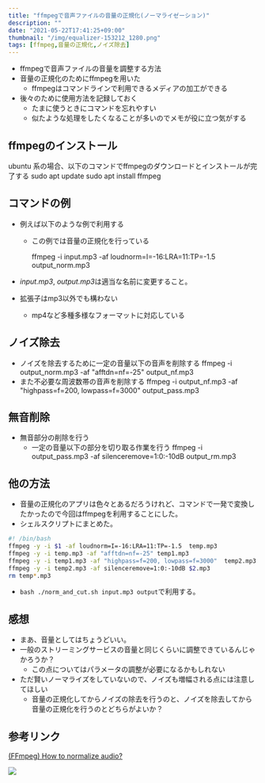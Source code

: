 ```yaml
---
title: "ffmpegで音声ファイルの音量の正規化(ノーマライゼーション)"
description: ""
date: "2021-05-22T17:41:25+09:00"
thumbnail: "/img/equalizer-153212_1280.png"
tags: [ffmpeg,音量の正規化,ノイズ除去]
---
```

- ffmpegで音声ファイルの音量を調整する方法
- 音量の正規化のためにffmpegを用いた
  - ffmpegはコマンドラインで利用できるメディアの加工ができる
- 後々のために使用方法を記録しておく
  - たまに使うときにコマンドを忘れやすい
  - 似たような処理をしたくなることが多いのでメモが役に立つ気がする

## ffmpegのインストール
ubuntu 系の場合、以下のコマンドでffmpegのダウンロードとインストールが完了する
  sudo apt update
  sudo apt install ffmpeg
## コマンドの例
- 例えば以下のような例で利用する
  - この例では音量の正規化を行っている

    ffmpeg -i input.mp3 -af loudnorm=I=-16:LRA=11:TP=-1.5 output_norm.mp3

- *input.mp3*, *output.mp3*は適当な名前に変更すること。
- 拡張子はmp3以外でも構わない
  - mp4など多種多様なフォーマットに対応している

## ノイズ除去
- ノイズを除去するために一定の音量以下の音声を削除する
    ffmpeg -i output_norm.mp3 -af "afftdn=nf=-25" output_nf.mp3
- また不必要な周波数帯の音声を削除する
    ffmpeg -i output_nf.mp3 -af "highpass=f=200, lowpass=f=3000" output_pass.mp3

## 無音削除
- 無音部分の削除を行う
  - 一定の音量以下の部分を切り取る作業を行う
    ffmpeg -i output_pass.mp3 -af silenceremove=1:0:-10dB output_rm.mp3

## 他の方法
- 音量の正規化のアプリは色々とあるだろうけれど、コマンドで一発で変換したかったので今回はffmpegを利用することにした。
- シェルスクリプトにまとめた。
```sh
#! /bin/bash
ffmpeg -y -i $1 -af loudnorm=I=-16:LRA=11:TP=-1.5  temp.mp3
ffmpeg -y -i temp.mp3 -af "afftdn=nf=-25" temp1.mp3
ffmpeg -y -i temp1.mp3 -af "highpass=f=200, lowpass=f=3000"  temp2.mp3
ffmpeg -y -i temp2.mp3 -af silenceremove=1:0:-10dB $2.mp3
rm temp*.mp3
```
- `bash ./norm_and_cut.sh input.mp3 output`で利用する。
## 感想
- まあ、音量としてはちょうどいい。
- 一般のストリーミングサービスの音量と同じくらいに調整できているんじゃかろうか？
  - この点についてはパラメータの調整が必要になるかもしれない
- ただ賢いノーマライズをしていないので、ノイズも増幅される点には注意してほしい
  - 音量の正規化してからノイズの除去を行うのと、ノイズを除去してから音量の正規化を行うのとどちらがよいか？


## 参考リンク
[(FFmpeg) How to normalize audio?](http://johnriselvato.com/ffmpeg-how-to-normalize-audio/)

<script language="javascript" src="//ad.jp.ap.valuecommerce.com/servlet/jsbanner?sid=3563352&pid=887685212"></script><noscript><a href="//ck.jp.ap.valuecommerce.com/servlet/referral?sid=3563352&pid=887685212" rel="nofollow"><img src="//ad.jp.ap.valuecommerce.com/servlet/gifbanner?sid=3563352&pid=887685212" border="0"></a></noscript>
